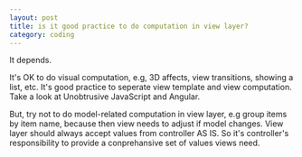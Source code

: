 ```yaml
---
layout: post
title: is it good practice to do computation in view layer?
category: coding
---
```


It depends.

It's OK to do visual computation, e.g, 3D affects, view transitions, showing a list, etc. It's good practice to seperate view template and view computation. Take a look at Unobtrusive JavaScript and Angular.

But, try not to do model-related computation in view layer, e.g group items by item name, because then view needs to adjust if model changes. View layer should always accept values from controller AS IS. So it's controller's responsibility to provide a conprehansive set of values views need.
